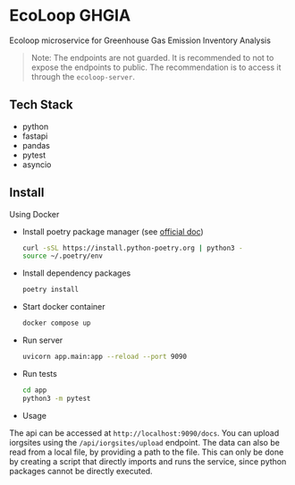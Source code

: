 # EcoLoop GHGIA

Ecoloop microservice for Greenhouse Gas Emission Inventory Analysis

> Note: The endpoints are not guarded. It is recommended to not to expose the endpoints to public. The recommendation is to access it through the `ecoloop-server`.

## Tech Stack

- python
- fastapi
- pandas
- pytest
- asyncio

## Install

Using Docker

* Install poetry package manager (see [official doc](https://python-poetry.org/docs/))

  ```bash
  curl -sSL https://install.python-poetry.org | python3 -
  source ~/.poetry/env
  ```
* Install dependency packages

  ```bash
  poetry install
  ```
* Start docker container

  ```bash
  docker compose up
  ```
* Run server

  ```bash
  uvicorn app.main:app --reload --port 9090
  ```
* Run tests

  ```bash
  cd app
  python3 -m pytest
  ```
* Usage

The api can be accessed at ``http://localhost:9090/docs``. You can upload iorgsites using the ``/api/iorgsites/upload`` endpoint. The data can also be read from a local file, by providing a path to the file. This can only be done by creating a script that directly imports and runs the service, since python packages cannot be directly executed.
